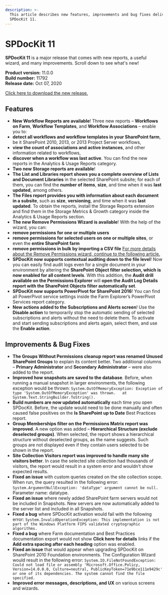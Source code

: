```yaml
---
description: >-
  This article describes new features, improvements and bug fixes delivered in
  SPDocKit 11.
---
```


# SPDocKit 11

**SPDocKit 11** is a major release that comes with new reports, a useful wizard, and many improvements. Scroll down to see what's new!

**Product version:** 11.0.0  
**Build number:** 11792  
**Release date:** Oct 07, 2020

[Click here to download the new release.](https://www.syskit.com/products/spdockit/download/)

## Features

*	**New Workflow Reports are available**! Three new reports – **Workflows on Farm**, **Workflow Templates**, and **Workflow Associations** – enable you to:
  * **detect all workflows and workflow templates in your SharePoint farm**, be it SharePoint 2010, 2013, or 2013 Project Server workflows,
  *	**view the count of associations and active instances**, and other information related to workflows,
  *	**discover when a workflow was last active**.
  You can find the new reports in the Analytics & Usage Reports category.
*	**Two new Storage reports are available**! 
  * **The List and Libraries report shows you a complete overview of Lists and Document Libraries** in the selected SharePoint subsite; for each of them, you can find the **number of items**, **size**, and time when it was **last updated**, among others. 
  *	**The Files report provides you with information about each document in a subsite**, such as **size**, **versioning**, and time when it was **last updated**. 
  To obtain the reports, install the Storage Reports extension and find them in the Storage Metrics & Growth category inside the Analytics & Usage Reports section.
*	**The new Remove Permissions Wizard is available**! With the help of the wizard, you can:
  *	**remove permissions for one or multiple users**
  * **remove permissions for selected users on one or multiple sites**, or even the **entire SharePoint farm**
  * **remove permissions in bulk by importing a CSV file**
[For more details about the Remove Permissions wizard, continue to the following article.](../manage-sharepoint-permissions/users-and-groups-actions/remove-permissions-wizard.md)
*	**SPDocKit now supports contextual auditing down to the file level**! Now you can easily find audit logs even for a single document in your environment by altering the **SharePoint Object filter selection, which is now enabled for all content levels**. With this addition, the **Audit drill available on the Permissions Explorer** will **open the Audit Log Details report with the SharePoint Objects filter automatically set**.
* **SPDocKit now supports PowerPivot for SharePoint 2016**! You can find all PowerPivot service settings inside the Farm Explorer’s PowerPivot Services report category. 
*	**New actions added to the Subscriptions and Alerts screen**! Use the **Disable action** to temporarily stop the automatic sending of selected subscriptions and alerts without the need to delete them. To activate and start sending subscriptions and alerts again, select them, and use the **Enable action**.


## Improvements & Bug Fixes

*	**The Groups Without Permissions cleanup report was renamed Unused SharePoint Groups** to explain its content better. Two additional columns – **Primary Administrator** and **Secondary Administrator** – were also added to the report.
*	**Improved how snapshots are saved to the database**. Before, when running a manual snapshot in larger environments, the following exception would be thrown: `System.OutOfMemoryException: Exception of type 'System.OutOfMemoryException' was thrown.   at System.Text.StringBuilder.ToString().`
*	**Build numbers are now updated automatically** each time you open SPDocKit. Before, the update would need to be done manually and often caused false positives on the **Is SharePoint up to Date** Best Practices report. 
*	**Group Memberships filter on the Permissions Matrix report was improved**.
A new option was added – **Hierarchical Structure (exclude deselected groups)**. When selected, the report shows a hierarchical structure without deselected groups, as the name suggests. Such groups are not displayed even if they contain users selected to be shown in the report. 
*	**Site Collection Visitors report was improved to handle many site visitors better**. In case the selected site collection had thousands of visitors, the report would result in a system error and wouldn’t show expected results. 
*	**Fixed an issue** with custom queries created on the site collection scope. When run, the query resulted in the following error: `System.ArgumentNullException: 'dataType' argument cannot be null.`
Parameter name: datatype.    
*	**Fixed an issue** where newly added SharePoint farm servers would not be included in Snapshots. New servers are now automatically added to the server list and included in all Snapshots. 
*	**Fixed a bug** where SPDocKit activation would fail with the following error: `System.InvalidOperationException: This implementation is not part of the Windows Platform FIPS validated cryptographic algorithms.`
*	**Fixed a bug** where Farm documentation and Best Practices documentation export would not show **Click here for details** links if the **Add extra spacing after each heading** option was enabled.
*	**Fixed an issue** that would appear when upgrading SPDocKit on SharePoint 2010 Foundation environments. The Configuration Wizard would result in the following error: 
`System.IO.FileNotFoundException: Could not load file or assembly 'Microsoft.Office.Policy, Version=14.0.0.0, Culture=neutral, PublicKeyToken=71e9bce111e9429c' or one of its dependencies. The system cannot find the file specified.`
*	**Improved error messages, descriptions, and UX** on various screens and wizards. 



